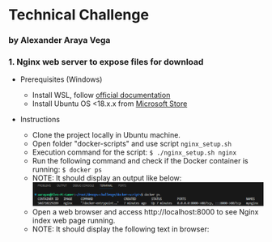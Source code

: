 # Technical Challenge
### by Alexander Araya Vega

### 1. Nginx web server to expose files for download
- Prerequisites (Windows)
    - Install WSL, follow [official documentation](https://techcommunity.microsoft.com/t5/windows-11/how-to-install-the-linux-windows-subsystem-in-windows-11/m-p/2701207/page/2)
    - Install Ubuntu OS <18.x.x from [Microsoft Store](https://www.microsoft.com/store/productId/9MTTCL66CPXJ?ocid=pdpshare)

- Instructions
    - Clone the project locally in Ubuntu machine.
    - Open folder "docker-scripts" and use script ```nginx_setup.sh```
    - Execution command for the script: ```$ ./nginx_setup.sh nginx```
    - Run the following command and check if the Docker container is running: ```$ docker ps```
     * NOTE: It should display an output like below:
     ![Dcoker ps output](image.png)
    - Open a web browser and access http://localhost:8000 to see Nginx index web page running.
     * NOTE: It should display the following text in browser:


